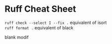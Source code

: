 # Ruff Cheat Sheet

`ruff check --select I --fix .`     equivalent of isort  
`ruff format .`                     equivalent of black

blank modif
